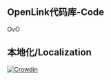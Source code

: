 <!--
 * @Author: zirranYa 16774996@qq.com
 * @Date: 2024-12-03 00:10:12
 * @LastEditors: zirranYa 16774996@qq.com
 * @LastEditTime: 2025-01-05 23:32:55
 * @FilePath: \OpenLink\README.md
 * @Description: 这是默认设置,请设置`customMade`, 打开koroFileHeader查看配置 进行设置: https://github.com/OBKoro1/koro1FileHeader/wiki/%E9%85%8D%E7%BD%AE
-->
## OpenLink代码库-Code

OvO

## 本地化/Localization

[![Crowdin](https://badges.crowdin.net/openlink/localized.svg)](https://crowdin.com/project/openlink)
